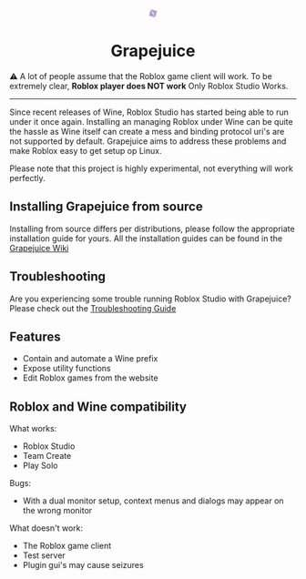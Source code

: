 <div style="display:block; width: 100%; text-align: center !important;">
        <img style="display: inline-block; height: 1em" src="src/grapejuice_common/assets/icons/hicolor/scalable/apps/grapejuice.svg" height="1m" />
        <h1>Grapejuice</h1>
</div>

⚠️ A lot of people assume that the Roblox game client will work. To be extremely clear, **Roblox player does NOT work**
 Only Roblox Studio Works.

---

Since recent releases of Wine, Roblox Studio has started being able to run under it once again.
Installing an managing Roblox under Wine can be quite the hassle as Wine itself can create a mess and binding protocol
uri's are not supported by default. Grapejuice aims to address these problems and make Roblox easy to get setup op Linux.

Please note that this project is highly experimental, not everything will work perfectly.

## Installing Grapejuice from source

Installing from source differs per distributions, please follow the appropriate installation guide for yours.
All the installation guides can be found in the [Grapejuice Wiki](https://gitlab.com/brinkervii/grapejuice/wikis/home)


## Troubleshooting

Are you experiencing some trouble running Roblox Studio with Grapejuice? Please check out the [Troubleshooting Guide](https://gitlab.com/brinkervii/grapejuice/wikis/Troubleshooting)

## Features
- Contain and automate a Wine prefix
- Expose utility functions
- Edit Roblox games from the website

## Roblox and Wine compatibility
What works:
- Roblox Studio
- Team Create
- Play Solo

Bugs:
- With a dual monitor setup, context menus and dialogs may appear on the wrong monitor

What doesn't work:
- The Roblox game client
- Test server
- Plugin gui's may cause seizures
